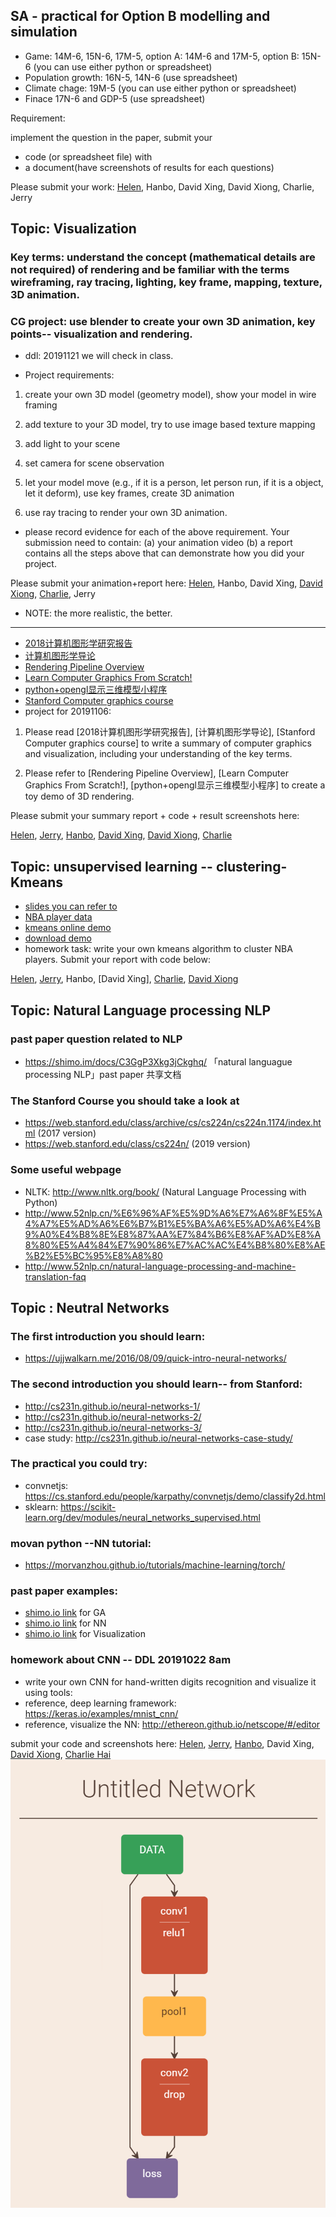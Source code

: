 ## SA - practical for Option B modelling and simulation
* Game: 14M-6, 15N-6, 17M-5, option A: 14M-6 and 17M-5, option B: 15N-6 (you can use either python or spreadsheet)
* Population growth: 16N-5, 14N-6 (use spreadsheet)
* Climate chage: 19M-5 (you can use either python or spreadsheet)
* Finace  17N-6 and GDP-5 (use spreadsheet)

Requirement:

implement the question in the paper, submit your 

* code (or spreadsheet file)  with 
* a document(have screenshots of results for each questions)

Please submit your work: [Helen](https://github.com/HelenBai2002Tong/Cesium/tree/master/Projects%26Assignments/OptionB_Realization), Hanbo, David Xing, David Xiong, Charlie, Jerry


##  Topic: Visualization 
###  Key terms: understand the concept (mathematical details are not required) of rendering and be familiar with the terms wireframing, ray tracing, lighting, key frame, mapping, texture, 3D animation.

### CG project: use blender to create your own 3D animation, key points-- visualization and rendering. 
* ddl: 20191121 we will check in class.

* Project requirements:
1. create your own 3D model (geometry model), show your model in wire framing

2. add texture to your 3D model, try to use image based texture mapping 

3. add light to your scene 

4. set camera for scene observation

5. let your model move (e.g., if it is a person, let person run, if it is a object, let it deform), use key frames, create 3D animation

6. use ray tracing to render your own 3D animation.

* please record evidence for each of the above requirement. Your submission need to contain: (a) your animation video (b) a report contains all the steps above that can demonstrate how you did your project. 

Please submit your animation+report here: [Helen](https://github.com/HelenBai2002Tong/Cesium/tree/master/Option/BLENDER), Hanbo, David Xing, [David Xiong](https://github.com/xiongdawei/assignment/blob/master/3D_Blender/video.md), [Charlie](https://github.com/hhshhd/hhshhd/tree/master/IB%20CS/Hw/Blender_Smoke), Jerry

*   NOTE: the more realistic, the better. 
--------------------------------------------------------------------------------------------------------------


* [2018计算机图形学研究报告]( https://zhuanlan.zhihu.com/p/42717450 )
* [计算机图形学导论](https://zhuanlan.zhihu.com/p/46620260)
* [Rendering Pipeline Overview](https://www.khronos.org/opengl/wiki/Rendering_Pipeline_Overview)
* [Learn Computer Graphics From Scratch!](https://www.scratchapixel.com/)
* [python+opengl显示三维模型小程序](https://my.oschina.net/u/3018050/blog/1808448)
* [Stanford Computer graphics course](https://web.stanford.edu/class/cs148/lectures.html)
*  project for 20191106:  

1. Please read [2018计算机图形学研究报告], [计算机图形学导论], [Stanford Computer graphics course] to write a summary of computer graphics and visualization, including your understanding of the key terms.

2. Please refer to [Rendering Pipeline Overview], [Learn Computer Graphics From Scratch!], [python+opengl显示三维模型小程序] to create a toy demo of 3D rendering. 


Please submit your summary report + code + result screenshots here: 

[Helen](https://github.com/HelenBai2002Tong/Cesium/tree/master/Option), [Jerry](https://github.com/JerryHao2001/HAO/tree/master/IB/Paper3/Visualization), [Hanbo](https://github.com/Haannbboo/Hanbbboo/tree/master/2.%20Option/Graphics), [David Xing](https://github.com/gtx1080/start/blob/master/CaseStudy/calculate.py), [David Xiong](https://github.com/xiongdawei/assignment), [Charlie](https://github.com/hhshhd/hhshhd/tree/master/IB%20CS/Hw/OptionB.3)

## Topic: unsupervised learning -- clustering-Kmeans
*  [slides you can refer to](https://github.com/wudithu08/icc-rdfz-ibdp-2020/blob/master/2.Options/B-%20Modelling%20and%20simulation/files/%E4%BA%BA%E5%B7%A5%E6%99%BA%E8%83%BD%E2%80%94%E2%80%94%E8%87%AA%E5%8A%A8%E9%A9%BE%E9%A9%B6%E7%AC%AC4%E6%AC%A1%E8%AF%BEv1.pdf)
* [NBA player data](https://github.com/wudithu08/icc-rdfz-ibdp-2020/blob/master/2.Options/B-%20Modelling%20and%20simulation/files/nba_2013.csv)
* [kmeans online demo](http://stanford.edu/class/ee103/visualizations/kmeans/kmeans.html) 
* [download demo](https://github.com/wudithu08/icc-rdfz-ibdp-2020/blob/master/2.Options/B-%20Modelling%20and%20simulation/files/k-means%20demo%20%E4%B8%8B%E8%BD%BD%E7%BD%91%E9%A1%B5%E7%89%88-20191030.zip)
* homework task: write your own kmeans algorithm to cluster NBA players. Submit your report with code below:

[Helen](https://github.com/HelenBai2002Tong/Cesium/tree/master/Option), [Jerry](https://github.com/JerryHao2001/HAO/blob/master/tests/k_means_NBA.py), Hanbo, [David Xing], [Charlie](https://github.com/hhshhd/hhshhd/blob/master/IB%20CS/Hw/kmeans.py), [David Xiong](https://github.com/xiongdawei/Automatic-Schedule-Generator/tree/master/Computer_Graphics)


## Topic: Natural Language processing NLP
### past paper question related to NLP
* https://shimo.im/docs/C3GgP3Xkg3jCkghq/ 「natural languague processing NLP」past paper 共享文档
### The Stanford Course you should take a look at
* https://web.stanford.edu/class/archive/cs/cs224n/cs224n.1174/index.html  (2017 version)
* https://web.stanford.edu/class/cs224n/ (2019 version)

### Some useful webpage 
* NLTK: http://www.nltk.org/book/   (Natural Language Processing with Python)
* http://www.52nlp.cn/%E6%96%AF%E5%9D%A6%E7%A6%8F%E5%A4%A7%E5%AD%A6%E6%B7%B1%E5%BA%A6%E5%AD%A6%E4%B9%A0%E4%B8%8E%E8%87%AA%E7%84%B6%E8%AF%AD%E8%A8%80%E5%A4%84%E7%90%86%E7%AC%AC%E4%B8%80%E8%AE%B2%E5%BC%95%E8%A8%80
* http://www.52nlp.cn/natural-language-processing-and-machine-translation-faq


## Topic : Neutral Networks
### The first introduction you should learn:
*  https://ujjwalkarn.me/2016/08/09/quick-intro-neural-networks/

### The second introduction you should learn-- from Stanford:
* http://cs231n.github.io/neural-networks-1/ 
* http://cs231n.github.io/neural-networks-2/
* http://cs231n.github.io/neural-networks-3/ 
* case study: http://cs231n.github.io/neural-networks-case-study/ 

### The practical you could try: 
* convnetjs: https://cs.stanford.edu/people/karpathy/convnetjs/demo/classify2d.html 
* sklearn:  https://scikit-learn.org/dev/modules/neural_networks_supervised.html 

### movan python --NN tutorial:
* https://morvanzhou.github.io/tutorials/machine-learning/torch/ 

### past paper examples:
* [shimo.io link](https://shimo.im/docs/Kqqrwd8g33DJhVWk) for GA 
* [shimo.io link](https://shimo.im/docs/X8kvTG6PRvdgKd3y) for NN
* [shimo.io link](https://shimo.im/docs/tWDKDVyRvpQDdvCK) for Visualization



### homework about CNN -- DDL 20191022 8am 
* write your own CNN for hand-written digits recognition and visualize it using tools:
* reference, deep learning framework: https://keras.io/examples/mnist_cnn/   
* reference, visualize the NN: http://ethereon.github.io/netscope/#/editor

submit your code and screenshots here: [Helen](https://github.com/HelenBai2002Tong/Cesium/blob/master/Projects%26Assignments/NNKeras1.py), [Jerry](https://github.com/JerryHao2001/HAO/blob/master/tests/CNN/CNN.py), [Hanbo](https://github.com/Haannbboo/Hanbbboo/blob/master/2.%20Option/mnist.py), David Xing, [David Xiong](https://github.com/xiongdawei/Automatic-Schedule-Generator/blob/master/Homework/handwritting.py), [Charlie Hai](https://github.com/hhshhd/hhshhd/blob/master/IB%20CS/Hw/kmeans.py)
![Helen's](https://github.com/HelenBai2002Tong/Cesium/blob/master/Picture/%E5%BE%AE%E4%BF%A1%E5%9B%BE%E7%89%87_20191022015518.png)
